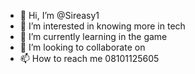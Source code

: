 - 👋 Hi, I’m @Sireasy1
- 👀 I’m interested in knowing more in tech
- 🌱 I’m currently learning in the game
- 💞️ I’m looking to collaborate on 
- 📫 How to reach me 08101125605

<!---
Sireasy1/Sireasy1 is a ✨ special ✨ repository because its `README.md` (this file) appears on your GitHub profile.
You can click the Preview link to take a look at your changes.
--->
